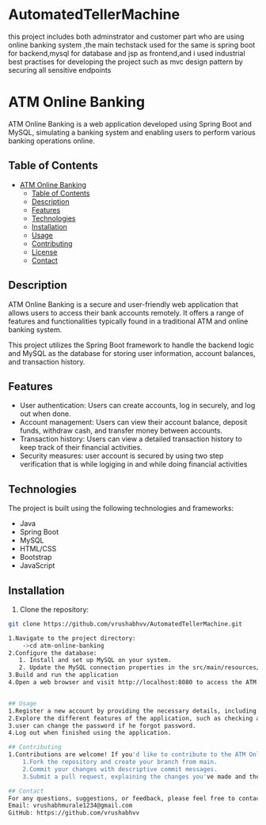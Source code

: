 # AutomatedTellerMachine
this project includes both adminstrator and customer part who are using online banking system ,the main techstack used for the same is spring boot for backend,mysql for database and jsp as frontend,and i used industrial best practises for developing the project such as mvc design pattern by securing all sensitive endpoints
# ATM Online Banking

ATM Online Banking is a web application developed using Spring Boot and MySQL, simulating a banking system and enabling users to perform various banking operations online.

## Table of Contents

- [ATM Online Banking](#atm-online-banking)
  - [Table of Contents](#table-of-contents)
  - [Description](#description)
  - [Features](#features)
  - [Technologies](#technologies)
  - [Installation](#installation)
  - [Usage](#usage)
  - [Contributing](#contributing)
  - [License](#license)
  - [Contact](#contact)

## Description

ATM Online Banking is a secure and user-friendly web application that allows users to access their bank accounts remotely. It offers a range of features and functionalities typically found in a traditional ATM and online banking system.

This project utilizes the Spring Boot framework to handle the backend logic and MySQL as the database for storing user information, account balances, and transaction history.

## Features

- User authentication: Users can create accounts, log in securely, and log out when done.
- Account management: Users can view their account balance, deposit funds, withdraw cash, and transfer money between accounts.
- Transaction history: Users can view a detailed transaction history to keep track of their financial activities.
- Security measures: user account is secured by using two step verification that is while logiging in and while doing financial activities

## Technologies

The project is built using the following technologies and frameworks:
- Java
- Spring Boot
- MySQL
- HTML/CSS
- Bootstrap
- JavaScript

## Installation

1. Clone the repository:

```bash
git clone https://github.com/vrushabhvv/AutomatedTellerMachine.git

1.Navigate to the project directory:
    ->cd atm-online-banking
2.Configure the database:
   1. Install and set up MySQL on your system.
   2. Update the MySQL connection properties in the src/main/resources/application.properties file.
3.Build and run the application
4.Open a web browser and visit http://localhost:8080 to access the ATM Online Banking application.


## Usage
1.Register a new account by providing the necessary details, including account number and password.
2.Explore the different features of the application, such as checking account balances, making deposits by providing cheque number and withdrawals, transferring funds,changing the pin and viewing transaction history.
3.user can change the password if he forgot password.
4.Log out when finished using the application.

## Contributing
1.Contributions are welcome! If you'd like to contribute to the ATM Online Banking project, please follow these guidelines:
    1.Fork the repository and create your branch from main.
    2.Commit your changes with descriptive commit messages.
    3.Submit a pull request, explaining the changes you've made and their purpose.

## Contact
For any questions, suggestions, or feedback, please feel free to contact:
Email: vrushabhmurale1234@gmail.com
GitHub: https://github.com/vrushabhvv

